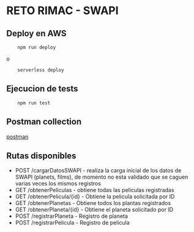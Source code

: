 # RETO RIMAC - SWAPI

## Deploy en AWS
```
    npm run deploy
```
o
```
    serverless deploy
```

## Ejecucion de tests
```
    npm run test
```

## Postman collection
[postman](reto-rimac-lambda.postman_collection.json)

## Rutas disponibles
- POST /cargarDatosSWAPI - realiza la carga inicial de los datos de SWAPI (planets, films), de momento no esta validado que se caguen varias veces los mismos registros
- GET /obtenerPeliculas - obtiene todas las peliculas registradas
- GET /obtenerPelicula/{id} - Obtiene la pelicula solicitada por ID
- GET /obtenerPlanetas - Obtiene todos los plantas registrados
- GET /obtenerPlaneta/{id}  - Obtiene el planeta solicitado por ID
- POST /registrarPlaneta - Registro de planeta
- POST /registrarPelicula - Registro de pelicula